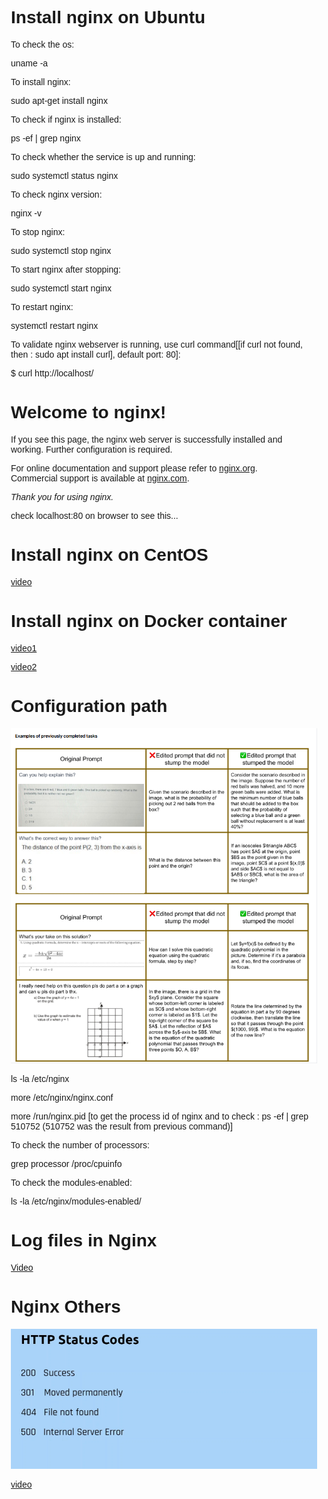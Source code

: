# Install nginx on Ubuntu

To check the os:

uname -a

To install nginx:

sudo apt-get install nginx

To check if nginx is installed:

ps -ef | grep nginx

To check whether the service is up and running:

sudo systemctl status nginx

To check nginx version:

nginx -v

To stop nginx:

sudo systemctl stop nginx

To start nginx after stopping:

sudo systemctl start nginx

To restart nginx:

systemctl restart nginx

To validate nginx webserver is running, use curl command[[if curl not found, then : sudo apt install curl], default port: 80]:

$ curl http://localhost/
<!DOCTYPE html>
<html>
<head>
<title>Welcome to nginx!</title>
<style>
    body {
        width: 35em;
        margin: 0 auto;
        font-family: Tahoma, Verdana, Arial, sans-serif;
    }
</style>
</head>
<body>
<h1>Welcome to nginx!</h1>
<p>If you see this page, the nginx web server is successfully installed and
working. Further configuration is required.</p>

<p>For online documentation and support please refer to
<a href="http://nginx.org/">nginx.org</a>.<br/>
Commercial support is available at
<a href="http://nginx.com/">nginx.com</a>.</p>

<p><em>Thank you for using nginx.</em></p>
</body>
</html>

check localhost:80 on browser to see this...

# Install nginx on CentOS
[video](https://www.udemy.com/course/nginx-for-sys-and-web-admins-free/learn/lecture/41076624#overview, "Reference")

# Install nginx on Docker container
[video1](https://www.udemy.com/course/nginx-for-sys-and-web-admins-free/learn/lecture/41076628#overview, "Links")

[video2](https://www.udemy.com/course/nginx-for-sys-and-web-admins-free/learn/lecture/41076632#overview, "Links")

# Configuration path

![Alt text](image.png)

ls -la /etc/nginx

more  /etc/nginx/nginx.conf

more  /run/nginx.pid [to get the process id of nginx and to check : ps -ef | grep 510752 (510752 was the result from previous command)]

To check the number of processors:

grep processor /proc/cpuinfo

To check the modules-enabled:

ls -la /etc/nginx/modules-enabled/

# Log files in Nginx

[Video](https://www.udemy.com/course/nginx-for-sys-and-web-admins-free/learn/lecture/41076646#overview, "Reference")

# Nginx Others

![Alt text](image-1.png)

[video](https://www.udemy.com/course/nginx-for-sys-and-web-admins-free/learn/lecture/41076650#overview, "Customising...")

